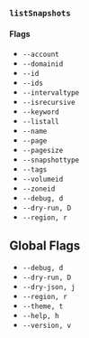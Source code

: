 ### `listSnapshots`

#### Flags

- `--account`
- `--domainid`
- `--id`
- `--ids`
- `--intervaltype`
- `--isrecursive`
- `--keyword`
- `--listall`
- `--name`
- `--page`
- `--pagesize`
- `--snapshottype`
- `--tags`
- `--volumeid`
- `--zoneid`
- `--debug, d`
- `--dry-run, D`
- `--region, r`

## Global Flags

- `--debug, d`
- `--dry-run, D`
- `--dry-json, j`
- `--region, r`
- `--theme, t`
- `--help, h`
- `--version, v`
